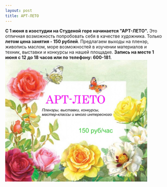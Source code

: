 ```yaml
---
layout: post
title: АРТ-ЛЕТО
---
```

<strong>С 1 июня в изостудии на Студеной горе начинается "АРТ-ЛЕТО".</strong>  Это отличная возможность попробовать себя в качестве художника. Только <strong>летом цена занятия - 150 рублей</strong>. Предлагаем выходы на пленэр, живопись маслом, море возможностей в изучении материалов и техник, выставки и конкурсы на нашей площадке. <strong>Запись на месте 1 июня с 12 до 18 часов или по телефону: 600-181</strong>.
<img src="/img/post/2016-05-15/art-summer.jpg"
  align="center"  width="90%" height="90%" alt="Арт лето в изостудии Арт Портал Владимир" title="Арт лето">


